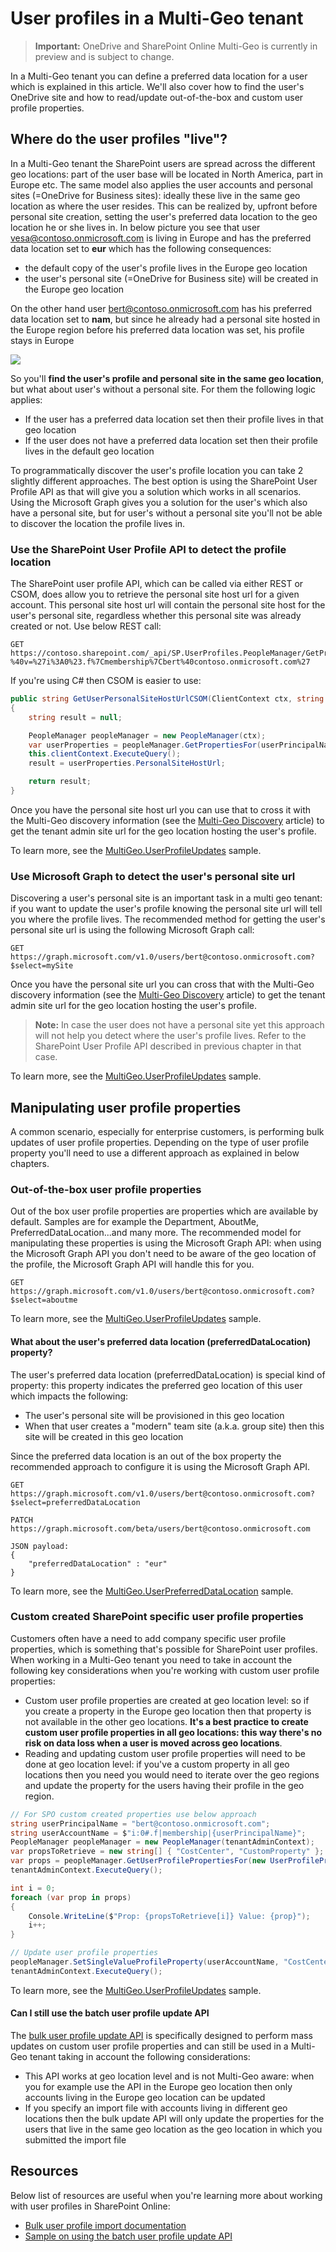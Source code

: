 # User profiles in a Multi-Geo tenant

> **Important:** OneDrive and SharePoint Online Multi-Geo is currently in preview and is subject to change.

In a Multi-Geo tenant you can define a preferred data location for a user which is explained in this article. We'll also cover how to find the user's OneDrive site and how to read/update out-of-the-box and custom user profile properties.

## Where do the user profiles "live"?
In a Multi-Geo tenant the SharePoint users are spread across the different geo locations: part of the user base will be located in North America, part in Europe etc. The same model also applies the user accounts and personal sites (=OneDrive for Business sites): ideally these live in the same geo location as where the user resides. This can be realized by, upfront before personal site creation, setting the user's preferred data location to the geo location he or she lives in. In below picture you see that user vesa@contoso.onmicrosoft.com is living in Europe and has the preferred data location set to **eur** which has the following consequences: 
- the default copy of the user's profile lives in the Europe geo location
- the user's personal site (=OneDrive for Business site) will be created in the Europe geo location

On the other hand user bert@contoso.onmicrosoft.com has his preferred data location set to **nam**, but since he already had a personal site hosted in the Europe region before his preferred data location was set, his profile stays in Europe 

![](/media/multigeo/multigeouserprofiles_intro.png)

So you'll **find the user's profile and personal site in the same geo location**, but what about user's without a personal site. For them the following logic applies:
- If the user has a preferred data location set then their profile lives in that geo location
- If the user does not have a preferred data location set then their profile lives in the default geo location

To programmatically discover the user's profile location you can take 2 slightly different approaches. The best option is using the SharePoint User Profile API as that will give you a solution which works in all scenarios. Using the Microsoft Graph gives you a solution for the user's which also have a personal site, but for user's without a personal site you'll not be able to discover the location the profile lives in.

### Use the SharePoint User Profile API to detect the profile location
The SharePoint user profile API, which can be called via either REST or CSOM, does allow you to retrieve the personal site host url for a given account. This personal site host url will contain the personal site host for the user's personal site, regardless whether this personal site was already created or not. Use below REST call:

```
GET https://contoso.sharepoint.com/_api/SP.UserProfiles.PeopleManager/GetPropertiesFor(accountName=@v)/personalsitehosturl?%40v=%27i%3A0%23.f%7Cmembership%7Cbert%40contoso.onmicrosoft.com%27
```

If you're using C# then CSOM is easier to use:

```C#
public string GetUserPersonalSiteHostUrlCSOM(ClientContext ctx, string userPrincipalName)
{
    string result = null;

    PeopleManager peopleManager = new PeopleManager(ctx);
    var userProperties = peopleManager.GetPropertiesFor(userPrincipalName);
    this.clientContext.ExecuteQuery();
    result = userProperties.PersonalSiteHostUrl;

    return result;
}
```

Once you have the personal site host url you can use that to cross it with the Multi-Geo discovery information (see the [Multi-Geo Discovery](multigeo-discovery.md) article) to get the tenant admin site url for the geo location hosting the user's profile.

To learn more, see the [MultiGeo.UserProfileUpdates](https://github.com/SharePoint/PnP/tree/dev/Samples/MultiGeo.UserProfileUpdates) sample.

### Use Microsoft Graph to detect the user's personal site url
Discovering a user's personal site is an important task in a multi geo tenant: if you want to update the user's profile knowing the personal site url will tell you where the profile lives. The recommended method for getting the user's personal site url is using the following Microsoft Graph call:

```
GET https://graph.microsoft.com/v1.0/users/bert@contoso.onmicrosoft.com?$select=mySite
```

Once you have the personal site url you can cross that with the Multi-Geo discovery information (see the [Multi-Geo Discovery](multigeo-discovery.md) article) to get the tenant admin site url for the geo location hosting the user's profile. 

>**Note:**
>In case the user does not have a personal site yet this approach will not help you detect where the user's profile lives. Refer to the SharePoint User Profile API described in previous chapter in that case.

To learn more, see the [MultiGeo.UserProfileUpdates](https://github.com/SharePoint/PnP/tree/dev/Samples/MultiGeo.UserProfileUpdates) sample.

## Manipulating user profile properties
A common scenario, especially for enterprise customers, is performing bulk updates of user profile properties. Depending on the type of user profile property you'll need to use a different approach as explained in below chapters.

### Out-of-the-box user profile properties
Out of the box user profile properties are properties which are available by default. Samples are for example the Department, AboutMe, PreferredDataLocation...and many more. The recommended model for manipulating these properties is using the Microsoft Graph API: when using the Microsoft Graph API you don't need to be aware of the geo location of the profile, the Microsoft Graph API will handle this for you.

```
GET https://graph.microsoft.com/v1.0/users/bert@contoso.onmicrosoft.com?$select=aboutme
```

To learn more, see the [MultiGeo.UserProfileUpdates](https://github.com/SharePoint/PnP/tree/dev/Samples/MultiGeo.UserProfileUpdates) sample.

#### What about the user's preferred data location (preferredDataLocation) property?
The user's preferred data location (preferredDataLocation) is special kind of property: this property indicates the preferred geo location of this user which impacts the following:
- The user's personal site will be provisioned in this geo location
- When that user creates a "modern" team site (a.k.a. group site) then this site will be created in this geo location

Since the preferred data location is an out of the box property the recommended approach to configure it is using the Microsoft Graph API. 

```
GET https://graph.microsoft.com/v1.0/users/bert@contoso.onmicrosoft.com?$select=preferredDataLocation

PATCH https://graph.microsoft.com/beta/users/bert@contoso.onmicrosoft.com

JSON payload:
{
    "preferredDataLocation" : "eur"
}

```

To learn more, see the [MultiGeo.UserPreferredDataLocation](https://github.com/SharePoint/PnP/tree/dev/Samples/MultiGeo.UserPreferredDataLocation) sample.

### Custom created SharePoint specific user profile properties
Customers often have a need to add company specific user profile properties, which is something that's possible for SharePoint user profiles. When working in a Multi-Geo tenant you need to take in account the following key considerations when you're working with custom user profile properties:
- Custom user profile properties are created at geo location level: so if you create a property in the Europe geo location then that property is not available in the other geo locations. **It's a best practice to create custom user profile properties in all geo locations: this way there's no risk on data loss when a user is moved across geo locations**.
- Reading and updating custom user profile properties will need to be done at geo location level: if you've a custom property in all geo locations then you need you would need to iterate over the geo regions and update the property for the users having their profile in the geo region.

```C#
// For SPO custom created properties use below approach
string userPrincipalName = "bert@contoso.onmicrosoft.com";
string userAccountName = $"i:0#.f|membership|{userPrincipalName}";
PeopleManager peopleManager = new PeopleManager(tenantAdminContext);
var propsToRetrieve = new string[] { "CostCenter", "CustomProperty" };
var props = peopleManager.GetUserProfilePropertiesFor(new UserProfilePropertiesForUser(tenantAdminContext, userAccountName, propsToRetrieve));
tenantAdminContext.ExecuteQuery();

int i = 0;
foreach (var prop in props)
{
    Console.WriteLine($"Prop: {propsToRetrieve[i]} Value: {prop}");
    i++;
}

// Update user profile properties
peopleManager.SetSingleValueProfileProperty(userAccountName, "CostCenter", "89786879");
tenantAdminContext.ExecuteQuery();
```

To learn more, see the [MultiGeo.UserProfileUpdates](https://github.com/SharePoint/PnP/tree/dev/Samples/MultiGeo.UserProfileUpdates) sample.

#### Can I still use the batch user profile update API
The [bulk user profile update API](https://msdn.microsoft.com/en-us/pnp_articles/bulk-user-profile-update-api-for-sharepoint-online) is specifically designed to perform mass updates on custom user profile properties and can still be used in a Multi-Geo tenant taking in account the following considerations:
- This API works at geo location level and is not Multi-Geo aware: when you for example use the API in the Europe geo location then only accounts living in the Europe geo location can be updated
- If you specify an import file with accounts living in different geo locations then the bulk update API will only update the properties for the users that live in the same geo location as the geo location in which you submitted the import file


## Resources
Below list of resources are useful when you're learning more about working with user profiles in SharePoint Online:
- [Bulk user profile import documentation](https://msdn.microsoft.com/en-us/pnp_articles/bulk-user-profile-update-api-for-sharepoint-online)
- [Sample on using the batch user profile update API](https://github.com/SharePoint/PnP/tree/master/Samples/UserProfile.BatchUpdate.API)


